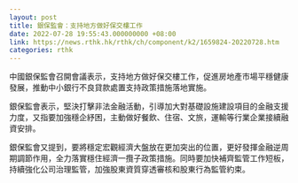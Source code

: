 ```yaml
---
layout: post
title: 銀保監會：支持地方做好保交樓工作
date: 2022-07-28 19:55:43.000000000 +08:00
link: https://news.rthk.hk/rthk/ch/component/k2/1659824-20220728.htm
categories: rthk
---
```


中國銀保監會召開會議表示，支持地方做好保交樓工作，促進房地產市場平穩健康發展，推動中小銀行不良貸款處置支持政策措施落地實施。

銀保監會表示，堅決打擊非法金融活動，引導加大對基礎設施建設項目的金融支援力度，又指要加強穩企紓困，主動做好餐飲、住宿、文旅，運輸等行業企業接續融資安排。

銀保監會又提到，要將穩定宏觀經濟大盤放在更加突出的位置，更好發揮金融逆周期調節作用，全力落實穩住經濟一攬子政策措施。同時要加快補齊監管工作短板，持續強化公司治理監管，加強股東資質穿透審核和股東行為監管約束。
